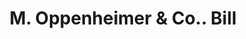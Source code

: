 ---
doi: 10.7916/D8VT346J
date_other: '1890'
date_other_textual: 1890-1899
form: printed ephemera
genre:
- Invoices
name:
- M. Oppenheimer & Co.
object_in_context_url: https://biggert.cul.columbia.edu/items/view/ave_biggert_01482
subject_hierarchical_geographic:
- Pittsburgh, Pennsylvania, United States
subject_name:
- M. Oppenheimer & Co.
title: M. Oppenheimer & Co.. Bill
sort_title: M. Oppenheimer & Co.. Bill
call_number: ave_biggert_01482
coordinates:
- 40.439722222222215,-79.97638888888889
pid: ave_biggert_01482
identifiers: ave_biggert_01482
thumbnail: https://derivativo-3.library.columbia.edu/iiif/2/ldpd:344015/full/!256,256/0/native.jpg
permalink: /biggert/ave_biggert_01482/
layout: iiif-image-page
---